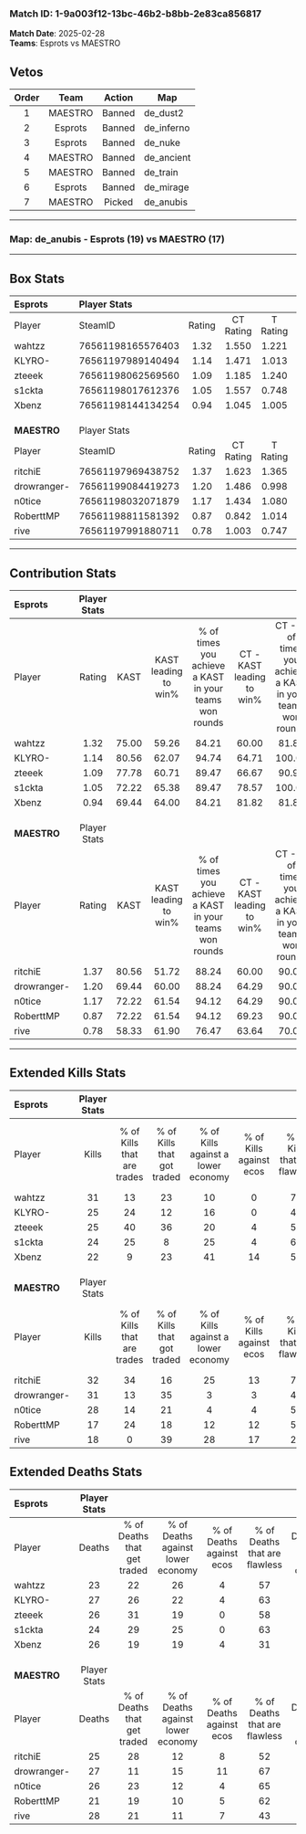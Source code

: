 ### Match ID: 1-9a003f12-13bc-46b2-b8bb-2e83ca856817  
**Match Date**: 2025-02-28  
**Teams**: Esprots vs MAESTRO  

## Vetos  

| Order | Team | Action | Map |
| :---: | :--: | :----: | --- |
| 1 | MAESTRO | Banned | de_dust2 |
| 2 | Esprots | Banned | de_inferno |
| 3 | Esprots | Banned | de_nuke |
| 4 | MAESTRO | Banned | de_ancient |
| 5 | MAESTRO | Banned | de_train |
| 6 | Esprots | Banned | de_mirage |
| 7 | MAESTRO | Picked | de_anubis |

---  

### **Map**: de_anubis - Esprots (19) vs MAESTRO (17)  
---  

## Box Stats  

| **Esprots** | Player Stats      |        |           |          |       |      |       |         |        |      |     |
| :- | :- | :-: | :-: | :-: | :-: | :-: | :-: | :-: | :-: | :-: | :-: |
| Player      | SteamID           | Rating | CT Rating | T Rating | KAST  | ADR  | Kills | Assists | Deaths | K/D  | HS% |
| wahtzz      | 76561198165576403 |  1.32  |   1.550   |  1.221   | 75.00 | 89.8 |  31   |    9    |   23   | 1.35 | 67  |
| KLYRO-      | 76561197989140494 |  1.14  |   1.471   |  1.013   | 80.56 | 77.8 |  25   |   14    |   27   | 0.93 | 44  |
| zteeek      | 76561198062569560 |  1.09  |   1.185   |  1.240   | 77.78 | 69.7 |  25   |    9    |   26   | 0.96 | 52  |
| s1ckta      | 76561198017612376 |  1.05  |   1.557   |  0.748   | 72.22 | 66.1 |  24   |   10    |   24   | 1.00 | 45  |
| Xbenz       | 76561198144134254 |  0.94  |   1.045   |  1.005   | 69.44 | 67.3 |  22   |    6    |   26   | 0.85 | 45  |
|             |                   |        |           |          |       |      |       |         |        |      |     |
|             |                   |        |           |          |       |      |       |         |        |      |     |
|             |                   |        |           |          |       |      |       |         |        |      |     |
| **MAESTRO** | Player Stats      |        |           |          |       |      |       |         |        |      |     |
| Player      | SteamID           | Rating | CT Rating | T Rating | KAST  | ADR  | Kills | Assists | Deaths | K/D  | HS% |
| ritchiE     | 76561197969438752 |  1.37  |   1.623   |  1.365   | 80.56 | 90.9 |  32   |   12    |   25   | 1.28 | 43  |
| drowranger- | 76561199084419273 |  1.20  |   1.486   |  0.998   | 69.44 | 84.3 |  31   |    5    |   27   | 1.15 | 48  |
| n0tice      | 76561198032071879 |  1.17  |   1.434   |  1.080   | 72.22 | 84.1 |  28   |    8    |   26   | 1.08 | 57  |
| RoberttMP   | 76561198811581392 |  0.87  |   0.842   |  1.014   | 72.22 | 50.1 |  17   |    8    |   21   | 0.81 | 58  |
| rive        | 76561197991880711 |  0.78  |   1.003   |  0.747   | 58.33 | 77.3 |  18   |   11    |   28   | 0.64 | 33  |
---  

## Contribution Stats  

| **Esprots** | Player Stats |       |                      |                                                        |                           |                                                             |                          |                                                            |
| :- | :-: | :-: | :-: | :-: | :-: | :-: | :-: | :-: |
| Player      |    Rating    | KAST  | KAST leading to win% | % of times you achieve a KAST in your teams won rounds | CT - KAST leading to win% | CT - % of times you achieve a KAST in your teams won rounds | T - KAST leading to win% | T - % of times you achieve a KAST in your teams won rounds |
| wahtzz      |     1.32     | 75.00 |        59.26         |                         84.21                          |           60.00           |                            81.82                            |          58.33           |                           87.50                            |
| KLYRO-      |     1.14     | 80.56 |        62.07         |                         94.74                          |           64.71           |                           100.00                            |          58.33           |                           87.50                            |
| zteeek      |     1.09     | 77.78 |        60.71         |                         89.47                          |           66.67           |                            90.91                            |          53.85           |                           87.50                            |
| s1ckta      |     1.05     | 72.22 |        65.38         |                         89.47                          |           78.57           |                           100.00                            |          50.00           |                           75.00                            |
| Xbenz       |     0.94     | 69.44 |        64.00         |                         84.21                          |           81.82           |                            81.82                            |          50.00           |                           87.50                            |
|             |              |       |                      |                                                        |                           |                                                             |                          |                                                            |
|             |              |       |                      |                                                        |                           |                                                             |                          |                                                            |
|             |              |       |                      |                                                        |                           |                                                             |                          |                                                            |
| **MAESTRO** | Player Stats |       |                      |                                                        |                           |                                                             |                          |                                                            |
| Player      |    Rating    | KAST  | KAST leading to win% | % of times you achieve a KAST in your teams won rounds | CT - KAST leading to win% | CT - % of times you achieve a KAST in your teams won rounds | T - KAST leading to win% | T - % of times you achieve a KAST in your teams won rounds |
| ritchiE     |     1.37     | 80.56 |        51.72         |                         88.24                          |           60.00           |                            90.00                            |          42.86           |                           85.71                            |
| drowranger- |     1.20     | 69.44 |        60.00         |                         88.24                          |           64.29           |                            90.00                            |          54.55           |                           85.71                            |
| n0tice      |     1.17     | 72.22 |        61.54         |                         94.12                          |           64.29           |                            90.00                            |          58.33           |                           100.00                           |
| RoberttMP   |     0.87     | 72.22 |        61.54         |                         94.12                          |           69.23           |                            90.00                            |          53.85           |                           100.00                           |
| rive        |     0.78     | 58.33 |        61.90         |                         76.47                          |           63.64           |                            70.00                            |          60.00           |                           85.71                            |
---  

## Extended Kills Stats  

| **Esprots** | Player Stats |                            |                            |                                    |                         |                              |                                 |                                       |                    |           |
| :- | :-: | :-: | :-: | :-: | :-: | :-: | :-: | :-: | :-: | :-: |
| Player      |    Kills     | % of Kills that are trades | % of Kills that got traded | % of Kills against a lower economy | % of Kills against ecos | % of Kills that are flawless | % of Kills that are close duels | % of Kills that are assisted by flash | Pistol Round Kills | AWP Kills |
| wahtzz      |      31      |             13             |             23             |                 10                 |            0            |              71              |                6                |                   0                   |         3          |     3     |
| KLYRO-      |      25      |             24             |             12             |                 16                 |            0            |              44              |               12                |                   0                   |         0          |     0     |
| zteeek      |      25      |             40             |             36             |                 20                 |            4            |              52              |               12                |                   0                   |         0          |     1     |
| s1ckta      |      24      |             25             |             8              |                 25                 |            4            |              63              |                0                |                   4                   |         0          |     0     |
| Xbenz       |      22      |             9              |             23             |                 41                 |           14            |              55              |                9                |                   0                   |         0          |     0     |
|             |              |                            |                            |                                    |                         |                              |                                 |                                       |                    |           |
|             |              |                            |                            |                                    |                         |                              |                                 |                                       |                    |           |
|             |              |                            |                            |                                    |                         |                              |                                 |                                       |                    |           |
| **MAESTRO** | Player Stats |                            |                            |                                    |                         |                              |                                 |                                       |                    |           |
| Player      |    Kills     | % of Kills that are trades | % of Kills that got traded | % of Kills against a lower economy | % of Kills against ecos | % of Kills that are flawless | % of Kills that are close duels | % of Kills that are assisted by flash | Pistol Round Kills | AWP Kills |
| ritchiE     |      32      |             34             |             16             |                 25                 |           13            |              72              |                0                |                   0                   |         8          |     2     |
| drowranger- |      31      |             13             |             35             |                 3                  |            3            |              45              |               10                |                   0                   |         0          |     4     |
| n0tice      |      28      |             14             |             21             |                 4                  |            4            |              54              |                4                |                   4                   |         0          |     3     |
| RoberttMP   |      17      |             24             |             18             |                 12                 |           12            |              59              |                6                |                   6                   |         0          |     1     |
| rive        |      18      |             0              |             39             |                 28                 |           17            |              28              |               11                |                   0                   |         0          |     0     |
## Extended Deaths Stats  

| **Esprots** | Player Stats |                             |                                   |                          |                               |                            |                           |               |
| :- | :-: | :-: | :-: | :-: | :-: | :-: | :-: | :-: |
| Player      |    Deaths    | % of Deaths that get traded | % of Deaths against lower economy | % of Deaths against ecos | % of Deaths that are flawless | % of Deaths that are close | % of Deaths while blinded | Deaths to AWP |
| wahtzz      |      23      |             22              |                26                 |            4             |              57               |             0              |             0             |       1       |
| KLYRO-      |      27      |             26              |                22                 |            4             |              63               |             11             |             0             |       3       |
| zteeek      |      26      |             31              |                19                 |            0             |              58               |             4              |             4             |       2       |
| s1ckta      |      24      |             29              |                25                 |            0             |              63               |             0              |             4             |       2       |
| Xbenz       |      26      |             19              |                19                 |            4             |              31               |             12             |             0             |       0       |
|             |              |                             |                                   |                          |                               |                            |                           |               |
|             |              |                             |                                   |                          |                               |                            |                           |               |
|             |              |                             |                                   |                          |                               |                            |                           |               |
| **MAESTRO** | Player Stats |                             |                                   |                          |                               |                            |                           |               |
| Player      |    Deaths    | % of Deaths that get traded | % of Deaths against lower economy | % of Deaths against ecos | % of Deaths that are flawless | % of Deaths that are close | % of Deaths while blinded | Deaths to AWP |
| ritchiE     |      25      |             28              |                12                 |            8             |              52               |             12             |             4             |       0       |
| drowranger- |      27      |             11              |                15                 |            11            |              67               |             4              |             0             |       1       |
| n0tice      |      26      |             23              |                12                 |            4             |              65               |             8              |             0             |       1       |
| RoberttMP   |      21      |             19              |                10                 |            5             |              62               |             0              |             0             |       0       |
| rive        |      28      |             21              |                11                 |            7             |              43               |             14             |             0             |       1       |
